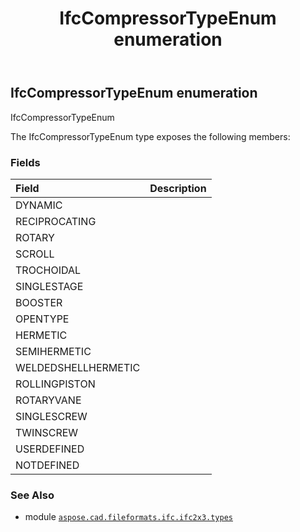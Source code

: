 ﻿---
title: IfcCompressorTypeEnum enumeration
second_title: Aspose.CAD for Python via .NET API References
description: 
type: docs
weight: 1900
url: /python-net/aspose.cad.fileformats.ifc.ifc2x3.types/ifccompressortypeenum/
is_root: false
---

## IfcCompressorTypeEnum enumeration

IfcCompressorTypeEnum



The IfcCompressorTypeEnum type exposes the following members:

### Fields
| Field | Description |
| :- | :- |
| DYNAMIC |  |
| RECIPROCATING |  |
| ROTARY |  |
| SCROLL |  |
| TROCHOIDAL |  |
| SINGLESTAGE |  |
| BOOSTER |  |
| OPENTYPE |  |
| HERMETIC |  |
| SEMIHERMETIC |  |
| WELDEDSHELLHERMETIC |  |
| ROLLINGPISTON |  |
| ROTARYVANE |  |
| SINGLESCREW |  |
| TWINSCREW |  |
| USERDEFINED |  |
| NOTDEFINED |  |



### See Also
* module [`aspose.cad.fileformats.ifc.ifc2x3.types`](..)
